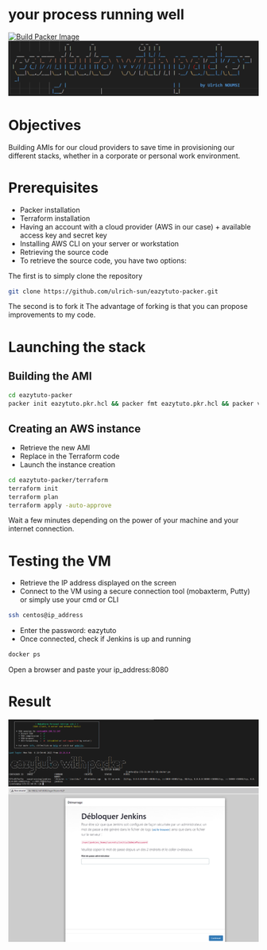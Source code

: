 # your process running well
[![Build Packer Image](https://github.com/ulrich-sun/eazytuto-packer/actions/workflows/packer-build.yml/badge.svg?branch=packer-actions&event=push)](https://github.com/ulrich-sun/eazytuto-packer/actions/workflows/packer-build.yml)
![alt text](image-2.png)
# Objectives
Building AMIs for our cloud providers to save time in provisioning our different stacks, whether in a corporate or personal work environment.

# Prerequisites
- Packer installation
- Terraform installation
- Having an account with a cloud provider (AWS in our case) + available access key and secret key
- Installing AWS CLI on your server or workstation
- Retrieving the source code
- To retrieve the source code, you have two options:

The first is to simply clone the repository
```bash
git clone https://github.com/ulrich-sun/eazytuto-packer.git
```
The second is to fork it The advantage of forking is that you can propose improvements to my code.
# Launching the stack
## Building the AMI
```bash
cd eazytuto-packer
packer init eazytuto.pkr.hcl && packer fmt eazytuto.pkr.hcl && packer validate eazytuto.pkr.hcl  && packer build eazytuto.pkr.hcl
```
## Creating an AWS instance
- Retrieve the new AMI
- Replace in the Terraform code
- Launch the instance creation
```bash
cd eazytuto-packer/terraform
terraform init 
terraform plan
terraform apply -auto-approve
```
Wait a few minutes depending on the power of your machine and your internet connection.

# Testing the VM
- Retrieve the IP address displayed on the screen
- Connect to the VM using a secure connection tool (mobaxterm, Putty) or simply use your cmd or CLI
``` bash
ssh centos@ip_address
```
- Enter the password: eazytuto
- Once connected, check if Jenkins is up and running
```bash
docker ps 
```
Open a browser and paste your ip_address:8080
# Result
![resultat_connexion](image.png)
![jenkins](image-1.png)
